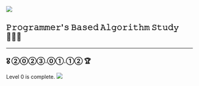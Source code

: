 <img src="https://theme.zdassets.com/theme_assets/9483888/f7b9b68643e5a9a3bda6dc5a238152b1d467c9f0.png">

## 𝙿𝚛𝚘𝚐𝚛𝚊𝚖𝚖𝚎𝚛'𝚜 𝙱𝚊𝚜𝚎𝚍 𝙰𝚕𝚐𝚘𝚛𝚒𝚝𝚑𝚖 𝚂𝚝𝚞𝚍𝚢 👩🏻‍💻

- - -

### 🎖 ②⓪②③.⓪①.①② 🏆 
Level 0 is complete.
<img src="file:///Users/yangsangchu/Desktop/스크린샷%202023-01-12%2022.12.08.png">
